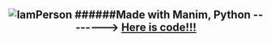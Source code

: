 <h2 align="center">
  <img src="https://user-images.githubusercontent.com/73432681/163863102-a21db56e-bf53-4d10-97ed-87dd2b4f59d2.gif" alt="IamPerson">
   ######Made with Manim, Python --------> <a href='https://github.com/MatiasManchino/manim_projects/blob/main/banner.py'>Here is code!!!</a>
</h2>

